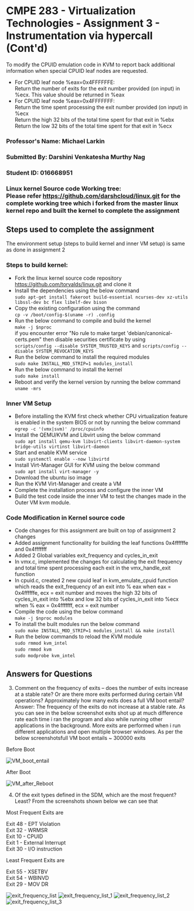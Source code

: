 # CMPE 283 - Virtualization Technologies - Assignment 3 - Instrumentation via hypercall (Cont'd)

To modify the CPUID emulation code in KVM to report back additional information
when special CPUID leaf nodes are requested.
* For CPUID leaf node %eax=0x4FFFFFFE:<br/>
  Return the number of exits for the exit number provided (on input) in %ecx. This value should be returned in %eax
* For CPUID leaf node %eax=0x4FFFFFFF:<br/>
  Return the time spent processing the exit number provided (on input) in %ecx<br/>
  Return the high 32 bits of the total time spent for that exit in %ebx<br/>
  Return the low 32 bits of the total time spent for that exit in %ecx

### Professor's Name: Michael Larkin <br/>
### Submitted By: Darshini Venkatesha Murthy Nag <br/>
### Student ID: 016668951 <br/>
### Linux kernel Source code Working tree: <br/> Please refer https://github.com/darshcloud/linux.git for the complete working tree which i forked from the master linux kernel repo and built the kernel to complete the assignment

## Steps used to complete the assignment
The environment setup (steps to build kernel and inner VM setup) is same as done in assignment 2
### Steps to build kernel:
* Fork the linux kernel source code repository https://github.com/torvalds/linux.git and clone it
* Install the dependencies using the below command <br/>
`sudo apt-get install fakeroot build-essential ncurses-dev xz-utils libssl-dev bc flex libelf-dev bison`
* Copy the existing configuration using the command<br/>
`cp -v /boot/config-$(uname -r) .config`
* Run the below command to compile and build the kernel<br/>
`make -j $nproc` <br/>
if you encounter error "No rule to make target 'debian/canonical-certs.pem"
then disable securities certificate by using<br/>
`scripts/config --disable SYSTEM_TRUSTED_KEYS` and `scripts/config --disable SYSTEM_REVOCATION_KEYS`
* Run the below command to install the required modules<br/>
`sudo make INSTALL_MOD_STRIP=1 modules_install`
* Run the below command to install the kernel<br/>
`sudo make install`
* Reboot and verify the kernel version by running the below command<br/>
`uname -mrs`

### Inner VM Setup
* Before installing the KVM first check whether CPU virtualization feature is enabled in the system BIOS or not by running the below command <br/>
`egrep -c '(vmx|svm)' /proc/cpuinfo`
* Install the QEMU/KVM and Libvirt using the below command <br/>
`sudo apt install qemu-kvm libvirt-clients libvirt-daemon-system bridge-utils virtinst libvirt-daemon`
* Start and enable KVM service <br/>
`sudo systemctl enable --now libvirtd`
* Install Virt-Manager GUI for KVM using the below command <br/>
`sudo apt install virt-manager -y`
* Download the ubuntu iso image
* Run the KVM Virt-Manager and create a VM
* Complete the installation process and configure the inner VM
* Build the test code inside the inner VM to test the changes made in the Outer VM kvm module.

### Code Modification in Kernel source code
* Code changes for this assignment are built on top of assignment 2 changes
* Added assignment functionality for building the leaf functions 0x4ffffffe and 0x4fffffff
* Added 2 Global variables exit_frequency and cycles_in_exit
* In vmx.c, implemented the changes for calculating the exit frequency
  and total time spent processing each exit in the vmx_handle_exit function
* In cpuid.c, created 2 new cpuid leaf in kvm_emulate_cpuid function which reads the
  exit_frequency of an exit into % eax when eax = 0x4ffffffe, ecx = exit number and moves the high 32 bits of cycles_in_exit into %ebx and low 32 bits
  of cycles_in_exit into %ecx when % eax = 0x4fffffff, ecx = exit number
* Compile the code using the below command<br/>
  `make -j $nproc modules`
* To install the built modules run the below command<br/>
  `sudo make INSTALL_MOD_STRIP=1 modules_install && make install`
* Run the below commands to reload the KVM module <br/>
`sudo rmmod kvm_intel ` <br/>
`sudo rmmod kvm` <br/>
`sudo modprobe kvm_intel` <br/>



## Answers for Questions

3. Comment on the frequency of exits – does the number of exits increase at a stable rate? Or are there
more exits performed during certain VM operations? Approximately how many exits does a full VM
boot entail?<br/>
  Answer: The frequency of the exits do not increase at a stable rate. As you can see in the below screenshot exits shot up at much difference rate each time i ran the   program and also while running other applications in the background. More exits are performed when i run different applications and open multiple browser windows.
  As per the below screenshotsfull VM boot entails ~ 300000 exits

Before Boot

![VM_boot_entail](https://user-images.githubusercontent.com/111547793/205483894-cfa4e997-7a2c-4752-aa67-f6610112a82e.png)

After Boot

![VM_after_Reboot](https://user-images.githubusercontent.com/111547793/205483900-ca0487f7-4056-4399-bf8d-fef28102892d.png)

4. Of the exit types defined in the SDM, which are the most frequent? Least?
From the screenshots shown below we can see that

Most Frequent Exits are <br/>

Exit 48 - EPT Violation <br/>
Exit 32 - WRMSR <br/>
Exit 10 - CPUID <br/>
Exit 1 - External Interrupt <br/>
Exit 30 - I/O instruction <br/>


Least Frequent Exits are<br/>

Exit 55 - XSETBV<br/>
Exit 54 - WBINVD<br/>
Exit 29 - MOV DR<br/>

![exit_frequency_list](https://user-images.githubusercontent.com/111547793/205484143-3736b5d9-ecbc-4274-913b-5a8e41361cce.png)
![exit_frequency_list_1](https://user-images.githubusercontent.com/111547793/205484147-57246598-0858-48df-a95a-989bb4768c4b.png)
![exit_frequency_list_2](https://user-images.githubusercontent.com/111547793/205484152-18267518-b8de-4db0-853d-868c2a7da27a.png)
![exit_frequency_list_3](https://user-images.githubusercontent.com/111547793/205484154-97d501ef-85d8-492e-afb2-b4264a24bb69.png)


